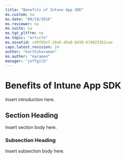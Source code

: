 ```yaml
---
title: "Benefits of Intune App SDK"
ms.custom: na
ms.date: "09/19/2016"
ms.reviewer: na
ms.suite: na
ms.tgt_pltfrm: na
ms.topic: "article"
ms.assetid: cd9f05e7-26e6-45e0-8d38-67d8232b1cae
caps.latest.revision: 24
author: "karthikaraman"
ms.author: "karaman"
manager: "jeffgilb"
---
```

# Benefits of Intune App SDK
Insert introduction here.

## Section Heading
Insert section body here.

### Subsection Heading
Insert subsection body here.

